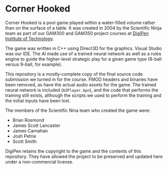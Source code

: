 # Corner Hooked

Corner Hooked is a pool game played within a water-filled volume rather than on the surface of a table. It was
created in 2004 by the Scientific Ninja team as part of our GAM300 and GAM350 project courses at
[DigiPen Institute of Technology](https://digipen.edu).

The game was written in C++ using Direct3D for the graphics. Visual Studio was our IDE. The AI made use of a trained
neural network as well as a rules engine to guide the higher-level strategic play for a given game type (8-ball versus
9-ball, for example).

This repository is a mostly-complete copy of the final source code submission we turned in for the course. FMOD headers
and binaries have been removed, as have the actual audio assets for the game. The trained neural network is included
(`AIPlayer.bpn`), and the code that performs the training still exists, although the scripts we used to perform the
training and the initial inputs have been lost.

The members of the Scientific Nina team who created the game were:
 - Brian Rosmond
 - James Scott Lancaster
 - James Carnahan
 - Josh Petrie
 - Scott Smith

DigiPen retains the copyright to the game and the contents of this repository. They have allowed the project to be 
preserved and updated here under a non-commercial license.

